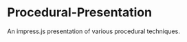 Procedural-Presentation
=======================

An impress.js presentation of various procedural techniques.

